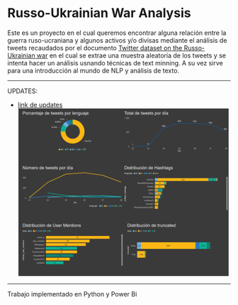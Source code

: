 # Russo-Ukrainian War Analysis

Este es un proyecto en el cual queremos encontrar alguna relación entre la guerra ruso-ucraniana y algunos activos y/o divisas 
mediante el análisis de tweets recaudados por el documento  [Twitter dataset on the Russo-Ukrainian war](https://www.researchgate.net/publication/360062365_Twitter_Dataset_on_the_Russo-Ukrainian_War)
en el cual se extrae una muestra aleatoría de los tweets y se intenta hacer un análisis usnando técnicas de text minning. A su vez
sirve para una introducción al mundo de NLP y análisis de texto.

---
UPDATES:
- [link de updates](https://docs.google.com/document/d/1_Aw-lEmchlDwMZBSb72GNlPKkX8fHbPAuCZ5EEpx5Tk/edit?usp=sharing)
![](/imagen_1.png)

---
Trabajo implementado en Python y Power Bi
